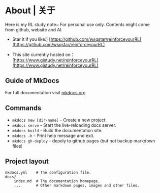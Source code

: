 # About | 关于
Here is my RL study note~
For personal use only.
Contents might come from github, website and AI.

* Star it if you like:) [https://github.com/wsqstar/reinforceyourRL](https://github.com/wsqstar/reinforceyourRL) 

* This site currently hosted on：[https://www.gistudy.net/reinforceyourRL](https://www.gistudy.net/reinforceyourRL)

## Guide of MkDocs

For full documentation visit [mkdocs.org](https://www.mkdocs.org).

## Commands

* `mkdocs new [dir-name]` - Create a new project.
* `mkdocs serve` - Start the live-reloading docs server.
* `mkdocs build` - Build the documentation site.
* `mkdocs -h` - Print help message and exit.
* `mkdocs gh-deploy` - depoly to github pages (but not backup markdown files)

## Project layout

    mkdocs.yml    # The configuration file.
    docs/
        index.md  # The documentation homepage.
        ...       # Other markdown pages, images and other files.
